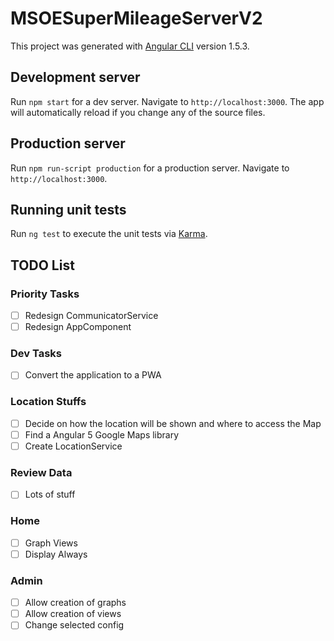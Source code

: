 # MSOESuperMileageServerV2

This project was generated with [Angular CLI](https://github.com/angular/angular-cli) version 1.5.3.

## Development server

Run `npm start` for a dev server. Navigate to `http://localhost:3000`. The app will automatically reload if you change any of the source files.

## Production server

Run `npm run-script production` for a production server. Navigate to `http://localhost:3000`.

## Running unit tests

Run `ng test` to execute the unit tests via [Karma](https://karma-runner.github.io).


## TODO List
### Priority Tasks
- [ ] Redesign CommunicatorService
- [ ] Redesign AppComponent

### Dev Tasks
- [ ] Convert the application to a PWA

### Location Stuffs
- [ ] Decide on how the location will be shown and where to access the Map
- [ ] Find a Angular 5 Google Maps library
- [ ] Create LocationService

### Review Data
- [ ] Lots of stuff

### Home
- [ ] Graph Views
- [ ] Display Always

### Admin
- [ ] Allow creation of graphs
- [ ] Allow creation of views
- [ ] Change selected config
